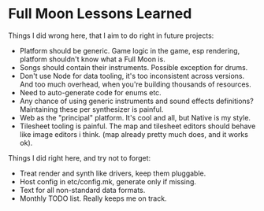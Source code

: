 # Full Moon Lessons Learned

Things I did wrong here, that I aim to do right in future projects:

- Platform should be generic. Game logic in the game, esp rendering, platform shouldn't know what a Full Moon is.
- Songs should contain their instruments. Possible exception for drums.
- Don't use Node for data tooling, it's too inconsistent across versions. And too much overhead, when you're building thousands of resources.
- Need to auto-generate code for enums etc.
- Any chance of using generic instruments and sound effects definitions? Maintaining these per synthesizer is painful.
- Web as the "principal" platform. It's cool and all, but Native is my style.
- Tilesheet tooling is painful. The map and tilesheet editors should behave like image editors i think. (map already pretty much does, and it works ok).

Things I did right here, and try not to forget:

- Treat render and synth like drivers, keep them pluggable.
- Host config in etc/config.mk, generate only if missing.
- Text for all non-standard data formats.
- Monthly TODO list. Really keeps me on track.
